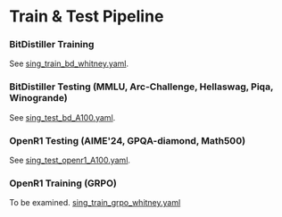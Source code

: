 # Train & Test Pipeline

### BitDistiller Training

See [sing_train_bd_whitney.yaml](scripts/sing/sing_train_bd_whitney.yaml).

### BitDistiller Testing (MMLU, Arc-Challenge, Hellaswag, Piqa, Winogrande)

See [sing_test_bd_A100.yaml](scripts/sing/sing_test_bd_A100.yaml).

### OpenR1 Testing (AIME'24, GPQA-diamond, Math500)

See [sing_test_openr1_A100.yaml](scripts/sing/sing_test_openr1_A100.yaml).

### OpenR1 Training (GRPO)

To be examined. [sing_train_grpo_whitney.yaml](scripts/sing/sing_train_grpo_whitney.yaml)
